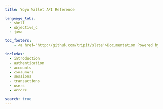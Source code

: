 ```yaml
---
title: Yoyo Wallet API Reference

language_tabs:
  - shell
  - objective_c
  - java

toc_footers:
    - <a href='http://github.com/tripit/slate'>Documentation Powered by Slate</a>

includes:
  - introduction
  - authentication
  - accounts
  - consumers
  - sessions
  - transactions
  - users
  - errors

search: true
---
```




